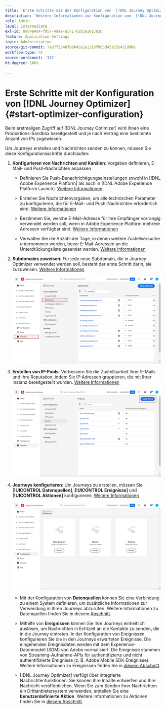 ```yaml
---
title: 'Erste Schritte mit der Konfiguration von  [!DNL Journey Optimizer] '
description: 'Weitere Informationen zur Konfiguration von  [!DNL Journey Optimizer] '
role: Admin
level: Intermediate
exl-id: 0964a484-f957-4aae-a571-61b2a1615026
feature: Application Settings
topic: Administration
source-git-commit: 7a07f2348f08b4582a1310fb65d431c55451d9b6
workflow-type: ht
source-wordcount: '332'
ht-degree: 100%

---
```



# Erste Schritte mit der Konfiguration von [!DNL Journey Optimizer] {#start-optimizer-configuration}

Beim erstmaligen Zugriff auf [!DNL Journey Optimizer] wird Ihnen eine Produktions-Sandbox bereitgestellt und je nach Vertrag eine bestimmte Anzahl von IPs zugewiesen.

Um Journeys erstellen und Nachrichten senden zu können, müssen Sie diese Konfigurationsschritte durchlaufen:

1. **Konfigurieren von Nachrichten und Kanälen**: Vorgaben definieren, E-Mail- und Push-Nachrichten anpassen

   * Definieren Sie Push-Benachrichtigungseinstellungen sowohl in [!DNL Adobe Experience Platform] als auch in [!DNL Adobe Experience Platform Launch]. [Weitere Informationen](../messages/push-gs.md)

   * Erstellen Sie Nachrichtenvorgaben, um alle technischen Parameter zu konfigurieren, die für E-Mail- und Push-Nachrichten erforderlich sind. [Weitere Informationen](message-presets.md)

   * Bestimmen Sie, welche E-Mail-Adresse für Ihre Empfänger vorrangig verwendet werden soll, wenn in Adobe Experience Platform mehrere Adressen verfügbar sind. [Weitere Informationen](primary-email-addresses.md)

   * Verwalten Sie die Anzahl der Tage, in denen weitere Zustellversuche unternommen werden, bevor E-Mail-Adressen an die Unterdrückungsliste gesendet werden. [Weitere Informationen](manage-suppression-list.md)

   <!--
    * Understand push notification flow. [Learn more](../messages/push-gs.md)
    -->

1. **Subdomains zuweisen**: Für jede neue Subdomain, die in Journey Optimizer verwendet werden soll, besteht der erste Schritt darin, sie zuzuweisen. [Weitere Informationen](about-subdomain-delegation.md)

   ![](../assets/subdomain.png)

1. **Erstellen von IP-Pools**: Verbessern Sie die Zustellbarkeit Ihrer E-Mails und Ihre Reputation, indem Sie IP-Adressen gruppieren, die mit Ihrer Instanz bereitgestellt wurden. [Weitere Informationen](ip-pools.md)

   ![](../assets/ip-pool.png)

1. **Journeys konfigurieren**: Um Journeys zu erstellen, müssen Sie **[!UICONTROL Datenquellen]**, **[!UICONTROL Ereignisse]** und **[!UICONTROL Aktionen]** konfigurieren. [Weitere Informationen](about-data-sources-events-actions.md)

   ![](../assets/admin-menu.png)

   * Mit der Konfiguration von **Datenquellen** können Sie eine Verbindung zu einem System definieren, um zusätzliche Informationen zur Verwendung in Ihren Journeys abzurufen. Weitere Informationen zu Datenquellen finden Sie in diesem [Abschnitt](../datasource/about-data-sources.md).

   * Mithilfe von **Ereignissen** können Sie Ihre Journeys einheitlich auslösen, um Nachrichten in Echtzeit an die Kontakte zu senden, die in die Journey eintreten. In der Konfiguration von Ereignissen konfigurieren Sie die in den Journeys erwarteten Ereignisse. Die eingehenden Ereignisdaten werden mit dem Experience-Datenmodell (XDM) von Adobe normalisiert. Die Ereignisse stammen von Streaming-Aufnahme-APIs für authentifizierte und nicht authentifizierte Ereignisse (z. B. Adobe Mobile SDK-Ereignisse). Weitere Informationen zu Ereignissen finden Sie in [diesem Abschnitt](../event/about-events.md).

   * [!DNL Journey Optimizer] verfügt über integrierte Nachrichtenfunktionen: Sie können Ihre Inhalte entwerfen und Ihre Nachricht veröffentlichen. Wenn Sie zum Senden Ihrer Nachrichten ein Drittanbietersystem verwenden, erstellen Sie eine **benutzerdefinierte Aktion**. Weitere Informationen zu Aktionen finden Sie in [diesem Abschnitt](../action/action.md).